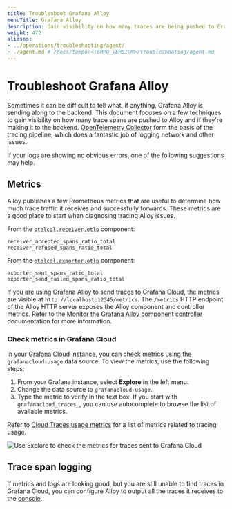 ```yaml
---
title: Troubleshoot Grafana Alloy
menuTitle: Grafana Alloy
description: Gain visibility on how many traces are being pushed to Grafana Alloy and if they are making it to the Tempo backend.
weight: 472
aliases:
- ../operations/troubleshooting/agent/
- ./agent.md # /docs/tempo/<TEMPO_VERSION>/troubleshooting/agent.md
---
```


# Troubleshoot Grafana Alloy

Sometimes it can be difficult to tell what, if anything, Grafana Alloy is sending along to the backend.
This document focuses on a few techniques to gain visibility on how many trace spans are pushed to Alloy and if they're making it to the backend.
[OpenTelemetry Collector](https://github.com/open-telemetry/opentelemetry-collector) form the basis of the tracing pipeline, which
does a fantastic job of logging network and other issues.

If your logs are showing no obvious errors, one of the following suggestions may help.

## Metrics

Alloy publishes a few Prometheus metrics that are useful to determine how much trace traffic it receives and successfully forwards.
These metrics are a good place to start when diagnosing tracing Alloy issues.

From the [`otelcol.receiver.otlp`](https://grafana.com/docs/alloy/<ALLOY_LATEST>/reference/components/otelcol/otelcol.receiver.otlp/) component:
```
receiver_accepted_spans_ratio_total
receiver_refused_spans_ratio_total
```

From the [`otelcol.exporter.otlp`](https://grafana.com/docs/alloy/<ALLOY_LATEST>/reference/components/otelcol/otelcol.exporter.otlp/) component:
```
exporter_sent_spans_ratio_total
exporter_send_failed_spans_ratio_total
```

If you are using Grafana Alloy to send traces to Grafana Cloud, the metrics are visible at
`http://localhost:12345/metrics`.
The `/metrics` HTTP endpoint of the Alloy HTTP server exposes the Alloy component and controller metrics.
Refer to the [Monitor the Grafana Alloy component controller](https://grafana.com/docs/alloy/latest/troubleshoot/controller_metrics/) documentation for more information.

### Check metrics in Grafana Cloud

In your Grafana Cloud instance, you can check metrics using the `grafanacloud-usage` data source.
To view the metrics, use the following steps:

1. From your Grafana instance, select **Explore** in the left menu.
1. Change the data source to `grafanacloud-usage`.
1. Type the metric to verify in the text box. If you start with `grafanacloud_traces_`, you can  use autocomplete to browse the list of available metrics.

Refer to [Cloud Traces usage metrics](https://grafana.com/docs/grafana-cloud/cost-management-and-billing/understand-your-invoice/usage-limits/#cloud-traces-usage) for a list of metrics related to tracing usage.

![Use Explore to check the metrics for traces sent to Grafana Cloud](/media/docs/tempo/screenshot-tempo-trouble-metrics-search.png)

## Trace span logging

If metrics and logs are looking good, but you are still unable to find traces in Grafana Cloud, you can configure Alloy to output all the traces it receives to the [console](https://grafana.com/docs/tempo/<TEMPO_VERSION>/configuration/grafana-alloy/automatic-logging/).
